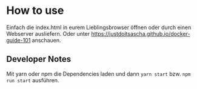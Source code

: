 # How to use

Einfach die index.html in eurem Lieblingsbrowser öffnen oder durch einen Webserver ausliefern. Oder unter https://justdoitsascha.github.io/docker-guide-101 anschauen.

## Developer Notes

Mit yarn oder npm die Dependencies laden und dann `yarn start` bzw. `npm run start` ausführen.
